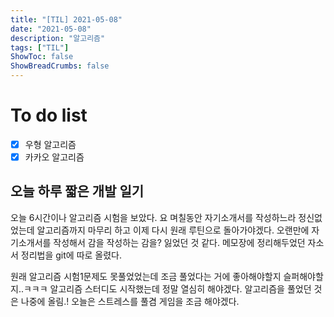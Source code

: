 ```yaml
---
title: "[TIL] 2021-05-08"
date: "2021-05-08"
description: "알고리즘"
tags: ["TIL"]
ShowToc: false
ShowBreadCrumbs: false
---
```


# To do list
- [x] 우형 알고리즘
- [x] 카카오 알고리즘

## 오늘 하루 짧은 개발 일기
오늘 6시간이나 알고리즘 시험을 보았다. 요 며칠동안 자기소개서를 작성하느라 정신없었는데 알고리즘까지 마무리 하고 이제 다시 원래 루틴으로 돌아가야겠다. 오랜만에 자기소개서를 작성해서 감을 작성하는 감을? 잃었던 것 같다. 메모장에 정리해두었던 자소서 정리법을 git에 따로 올렸다.

원래 알고리즘 시험1문제도 못풀었었는데 조금 풀었다는 거에 좋아해야할지 슬퍼해야할지..ㅋㅋㅋ 알고리즘 스터디도 시작했는데 정말 열심히 해야겠다. 알고리즘을 풀었던 것은 나중에 올림.!
오늘은 스트레스를 풀겸 게임을 조금 해야겠다.


